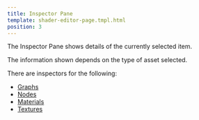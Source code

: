 ```yaml
---
title: Inspector Pane
template: shader-editor-page.tmpl.html
position: 3
---
```


The Inspector Pane shows details of the currently selected item.

The information shown depends on the type of asset selected.

There are inspectors for the following:
- [Graphs][1]
- [Nodes][2]
- [Materials][3]
- [Textures][4]

[1]: /shader-editor/window-layout/inspector-pane/graph-inspector
[2]: /shader-editor/window-layout/inspector-pane/node-inspector
[3]: /shader-editor/window-layout/inspector-pane/material-inspector
[4]: /shader-editor/window-layout/inspector-pane/texture-inspector


